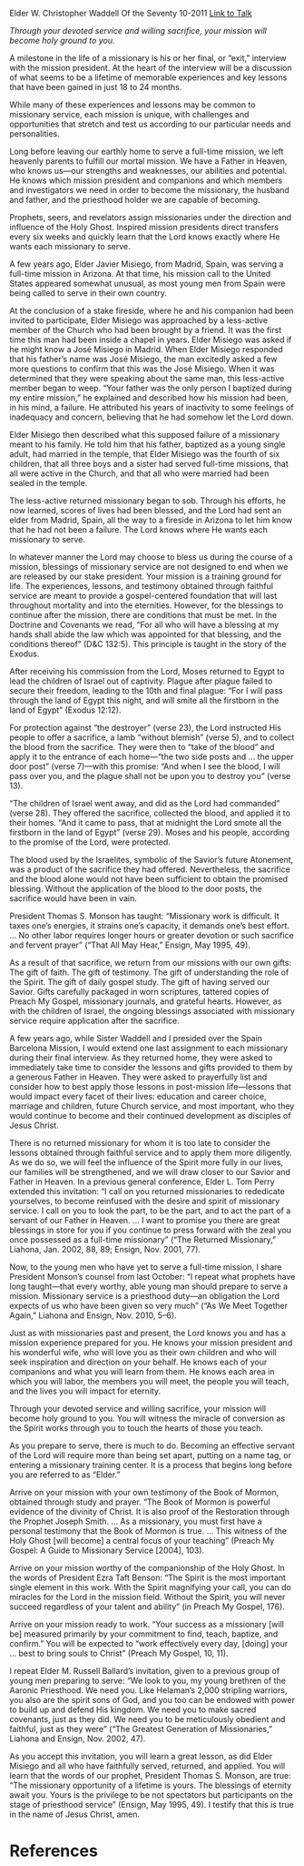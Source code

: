 Elder W. Christopher Waddell
Of the Seventy
10-2011
[Link to Talk](https://www.churchofjesuschrist.org/study/general-conference/2011/10/the-opportunity-of-a-lifetime?lang=eng)

_Through your devoted service and willing sacrifice, your mission will become holy ground to you._

A milestone in the life of a missionary is his or her final, or “exit,” interview with the mission president. At the heart of the interview will be a discussion of what seems to be a lifetime of memorable experiences and key lessons that have been gained in just 18 to 24 months.

While many of these experiences and lessons may be common to missionary service, each mission is unique, with challenges and opportunities that stretch and test us according to our particular needs and personalities.

Long before leaving our earthly home to serve a full-time mission, we left heavenly parents to fulfill our mortal mission. We have a Father in Heaven, who knows us—our strengths and weaknesses, our abilities and potential. He knows which mission president and companions and which members and investigators we need in order to become the missionary, the husband and father, and the priesthood holder we are capable of becoming.

Prophets, seers, and revelators assign missionaries under the direction and influence of the Holy Ghost. Inspired mission presidents direct transfers every six weeks and quickly learn that the Lord knows exactly where He wants each missionary to serve.

A few years ago, Elder Javier Misiego, from Madrid, Spain, was serving a full-time mission in Arizona. At that time, his mission call to the United States appeared somewhat unusual, as most young men from Spain were being called to serve in their own country.

At the conclusion of a stake fireside, where he and his companion had been invited to participate, Elder Misiego was approached by a less-active member of the Church who had been brought by a friend. It was the first time this man had been inside a chapel in years. Elder Misiego was asked if he might know a José Misiego in Madrid. When Elder Misiego responded that his father’s name was José Misiego, the man excitedly asked a few more questions to confirm that this was the José Misiego. When it was determined that they were speaking about the same man, this less-active member began to weep. “Your father was the only person I baptized during my entire mission,” he explained and described how his mission had been, in his mind, a failure. He attributed his years of inactivity to some feelings of inadequacy and concern, believing that he had somehow let the Lord down.

Elder Misiego then described what this supposed failure of a missionary meant to his family. He told him that his father, baptized as a young single adult, had married in the temple, that Elder Misiego was the fourth of six children, that all three boys and a sister had served full-time missions, that all were active in the Church, and that all who were married had been sealed in the temple.

The less-active returned missionary began to sob. Through his efforts, he now learned, scores of lives had been blessed, and the Lord had sent an elder from Madrid, Spain, all the way to a fireside in Arizona to let him know that he had not been a failure. The Lord knows where He wants each missionary to serve.

In whatever manner the Lord may choose to bless us during the course of a mission, blessings of missionary service are not designed to end when we are released by our stake president. Your mission is a training ground for life. The experiences, lessons, and testimony obtained through faithful service are meant to provide a gospel-centered foundation that will last throughout mortality and into the eternities. However, for the blessings to continue after the mission, there are conditions that must be met. In the Doctrine and Covenants we read, “For all who will have a blessing at my hands shall abide the law which was appointed for that blessing, and the conditions thereof” (D&C 132:5). This principle is taught in the story of the Exodus.

After receiving his commission from the Lord, Moses returned to Egypt to lead the children of Israel out of captivity. Plague after plague failed to secure their freedom, leading to the 10th and final plague: “For I will pass through the land of Egypt this night, and will smite all the firstborn in the land of Egypt” (Exodus 12:12).

For protection against “the destroyer” (verse 23), the Lord instructed His people to offer a sacrifice, a lamb “without blemish” (verse 5), and to collect the blood from the sacrifice. They were then to “take of the blood” and apply it to the entrance of each home—“the two side posts and … the upper door post” (verse 7)—with this promise: “And when I see the blood, I will pass over you, and the plague shall not be upon you to destroy you” (verse 13).

“The children of Israel went away, and did as the Lord had commanded” (verse 28). They offered the sacrifice, collected the blood, and applied it to their homes. “And it came to pass, that at midnight the Lord smote all the firstborn in the land of Egypt” (verse 29). Moses and his people, according to the promise of the Lord, were protected.

The blood used by the Israelites, symbolic of the Savior’s future Atonement, was a product of the sacrifice they had offered. Nevertheless, the sacrifice and the blood alone would not have been sufficient to obtain the promised blessing. Without the application of the blood to the door posts, the sacrifice would have been in vain.

President Thomas S. Monson has taught: “Missionary work is difficult. It taxes one’s energies, it strains one’s capacity, it demands one’s best effort. … No other labor requires longer hours or greater devotion or such sacrifice and fervent prayer” (“That All May Hear,” Ensign, May 1995, 49).

As a result of that sacrifice, we return from our missions with our own gifts: The gift of faith. The gift of testimony. The gift of understanding the role of the Spirit. The gift of daily gospel study. The gift of having served our Savior. Gifts carefully packaged in worn scriptures, tattered copies of Preach My Gospel, missionary journals, and grateful hearts. However, as with the children of Israel, the ongoing blessings associated with missionary service require application after the sacrifice.

A few years ago, while Sister Waddell and I presided over the Spain Barcelona Mission, I would extend one last assignment to each missionary during their final interview. As they returned home, they were asked to immediately take time to consider the lessons and gifts provided to them by a generous Father in Heaven. They were asked to prayerfully list and consider how to best apply those lessons in post-mission life—lessons that would impact every facet of their lives: education and career choice, marriage and children, future Church service, and most important, who they would continue to become and their continued development as disciples of Jesus Christ.

There is no returned missionary for whom it is too late to consider the lessons obtained through faithful service and to apply them more diligently. As we do so, we will feel the influence of the Spirit more fully in our lives, our families will be strengthened, and we will draw closer to our Savior and Father in Heaven. In a previous general conference, Elder L. Tom Perry extended this invitation: “I call on you returned missionaries to rededicate yourselves, to become reinfused with the desire and spirit of missionary service. I call on you to look the part, to be the part, and to act the part of a servant of our Father in Heaven. … I want to promise you there are great blessings in store for you if you continue to press forward with the zeal you once possessed as a full-time missionary” (“The Returned Missionary,” Liahona, Jan. 2002, 88, 89; Ensign, Nov. 2001, 77).

Now, to the young men who have yet to serve a full-time mission, I share President Monson’s counsel from last October: “I repeat what prophets have long taught—that every worthy, able young man should prepare to serve a mission. Missionary service is a priesthood duty—an obligation the Lord expects of us who have been given so very much” (“As We Meet Together Again,” Liahona and Ensign, Nov. 2010, 5–6).

Just as with missionaries past and present, the Lord knows you and has a mission experience prepared for you. He knows your mission president and his wonderful wife, who will love you as their own children and who will seek inspiration and direction on your behalf. He knows each of your companions and what you will learn from them. He knows each area in which you will labor, the members you will meet, the people you will teach, and the lives you will impact for eternity.

Through your devoted service and willing sacrifice, your mission will become holy ground to you. You will witness the miracle of conversion as the Spirit works through you to touch the hearts of those you teach.

As you prepare to serve, there is much to do. Becoming an effective servant of the Lord will require more than being set apart, putting on a name tag, or entering a missionary training center. It is a process that begins long before you are referred to as “Elder.”

Arrive on your mission with your own testimony of the Book of Mormon, obtained through study and prayer. “The Book of Mormon is powerful evidence of the divinity of Christ. It is also proof of the Restoration through the Prophet Joseph Smith. … As a missionary, you must first have a personal testimony that the Book of Mormon is true. … This witness of the Holy Ghost [will become] a central focus of your teaching” (Preach My Gospel: A Guide to Missionary Service [2004], 103).

Arrive on your mission worthy of the companionship of the Holy Ghost. In the words of President Ezra Taft Benson: “The Spirit is the most important single element in this work. With the Spirit magnifying your call, you can do miracles for the Lord in the mission field. Without the Spirit, you will never succeed regardless of your talent and ability” (in Preach My Gospel, 176).

Arrive on your mission ready to work. “Your success as a missionary [will be] measured primarily by your commitment to find, teach, baptize, and confirm.” You will be expected to “work effectively every day, [doing] your … best to bring souls to Christ” (Preach My Gospel, 10, 11).

I repeat Elder M. Russell Ballard’s invitation, given to a previous group of young men preparing to serve: “We look to you, my young brethren of the Aaronic Priesthood. We need you. Like Helaman’s 2,000 stripling warriors, you also are the spirit sons of God, and you too can be endowed with power to build up and defend His kingdom. We need you to make sacred covenants, just as they did. We need you to be meticulously obedient and faithful, just as they were” (“The Greatest Generation of Missionaries,” Liahona and Ensign, Nov. 2002, 47).

As you accept this invitation, you will learn a great lesson, as did Elder Misiego and all who have faithfully served, returned, and applied. You will learn that the words of our prophet, President Thomas S. Monson, are true: “The missionary opportunity of a lifetime is yours. The blessings of eternity await you. Yours is the privilege to be not spectators but participants on the stage of priesthood service” (Ensign, May 1995, 49). I testify that this is true in the name of Jesus Christ, amen.

# References
